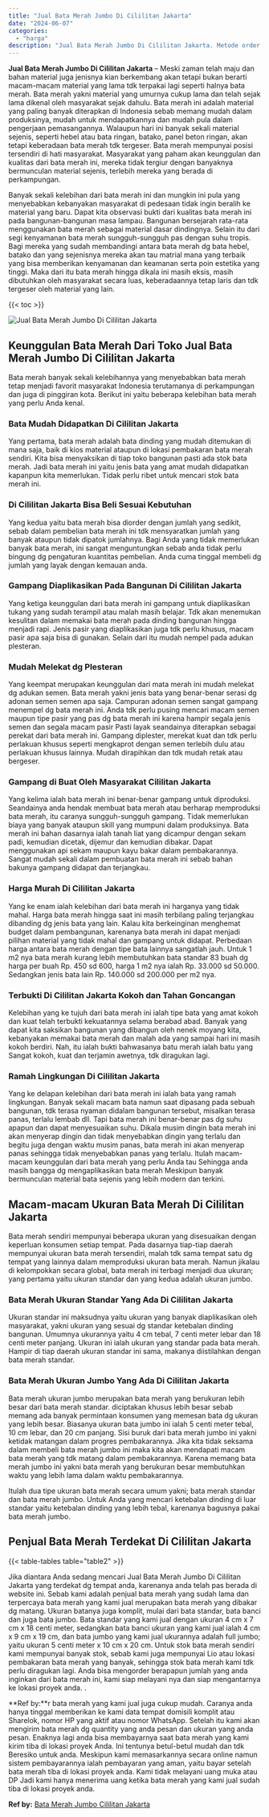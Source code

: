 ```yaml
---
title: "Jual Bata Merah Jumbo Di Cililitan Jakarta"
date: "2024-06-07"
categories: 
  - "harga"
description: "Jual Bata Merah Jumbo Di Cililitan Jakarta. Metode order bata merah yang kami jual juga cukup mudah. Caranya anda hanya tinggal memberikan ke kami data tempa..."
---
```


**Jual Bata Merah Jumbo Di Cililitan Jakarta** – Meski zaman telah maju dan bahan material juga jenisnya kian berkembang akan tetapi bukan berarti macam-macam material yang lama tdk terpakai lagi seperti halnya bata merah. Bata merah yakni material yang umurnya cukup lama dan telah sejak lama dikenal oleh masyarakat sejak dahulu. Bata merah ini adalah material yang paling banyak diterapkan di Indonesia sebab memang mudah dalam produksinya, mudah untuk mendapatkannya dan mudah pula dalam pengerjaan pemasangannya. Walaupun hari ini banyak sekali material sejenis, seperti hebel atau bata ringan, batako, panel beton ringan, akan tetapi keberadaan bata merah tdk tergeser. Bata merah mempunyai posisi tersendiri di hati masyarakat. Masyarakat yang paham akan keunggulan dan kualitas dari bata merah ini, mereka tidak tergiur dengan banyaknya bermunculan material sejenis, terlebih mereka yang berada di perkampungan.

Banyak sekali kelebihan dari bata merah ini dan mungkin ini pula yang menyebabkan kebanyakan masyarakat di pedesaan tidak ingin beralih ke material yang baru. Dapat kita observasi bukti dari kualitas bata merah ini pada bangunan-bangunan masa lampau. Bangunan bersejarah rata-rata menggunakan bata merah sebagai material dasar dindingnya. Selain itu dari segi kenyamanan bata merah sungguh-sungguh pas dengan suhu tropis. Bagi mereka yang sudah membandingi antara bata merah dg bata hebel, batako dan yang sejenisnya mereka akan tau matrial mana yang terbaik yang bisa memberikan kenyamanan dan keamanan serta poin estetika yang tinggi. Maka dari itu bata merah hingga dikala ini masih eksis, masih dibutuhkan oleh masyarakat secara luas, keberadaannya tetap laris dan tdk tergeser oleh material yang lain.

{{< toc >}}

![Jual Bata Merah Jumbo Di Cililitan Jakarta](/images/jual-bata-merah-30.png)

## Keunggulan Bata Merah Dari Toko Jual Bata Merah Jumbo Di Cililitan Jakarta

Bata merah banyak sekali kelebihannya yang menyebabkan bata merah tetap menjadi favorit masyarakat Indonesia terutamanya di perkampungan dan juga di pinggiran kota. Berikut ini yaitu beberapa kelebihan bata merah yang perlu Anda kenal.

### Bata Mudah Didapatkan Di Cililitan Jakarta

Yang pertama, bata merah adalah bata dinding yang mudah ditemukan di mana saja, baik di kios material ataupun di lokasi pembakaran bata merah sendiri. Kita bisa menyaksikan di tiap toko bangunan pasti ada stok bata merah. Jadi bata merah ini yaitu jenis bata yang amat mudah didapatkan kapanpun kita memerlukan. Tidak perlu ribet untuk mencari stok bata merah ini.

### Di Cililitan Jakarta Bisa Beli Sesuai Kebutuhan

Yang kedua yaitu bata merah bisa diorder dengan jumlah yang sedikit, sebab dalam pembelian bata merah ini tdk mensyaratkan jumlah yang banyak ataupun tidak dipatok jumlahnya. Bagi Anda yang tidak memerlukan banyak bata merah, ini sangat menguntungkan sebab anda tidak perlu bingung dg pengaturan kuantitas pembelian. Anda cuma tinggal membeli dg jumlah yang layak dengan kemauan anda.

### Gampang Diaplikasikan Pada Bangunan Di Cililitan Jakarta

Yang ketiga keunggulan dari bata merah ini gampang untuk diaplikasikan tukang yang sudah terampil atau malah masih belajar. Tdk akan menemukan kesulitan dalam memakai bata merah pada dinding bangunan hingga menjadi rapi. Jenis pasir yang diaplikasikan juga tdk perlu khusus, macam pasir apa saja bisa di gunakan. Selain dari itu mudah nempel pada adukan plesteran.

### Mudah Melekat dg Plesteran

Yang keempat merupakan keunggulan dari mata merah ini mudah melekat dg adukan semen. Bata merah yakni jenis bata yang benar-benar serasi dg adonan semen semen apa saja. Campuran adonan semen sangat gampang menempel dg bata merah ini. Anda tdk perlu pusing mencari macam semen maupun tipe pasir yang pas dg bata merah ini karena hampir segala jenis semen dan segala macam pasir Pasti layak seandainya diterapkan sebagai perekat dari bata merah ini. Gampang diplester, merekat kuat dan tdk perlu perlakuan khusus seperti mengkaprot dengan semen terlebih dulu atau perlakuan khusus lainnya. Mudah dirapihkan dan tdk mudah retak atau bergeser.

### Gampang di Buat Oleh Masyarakat Cililitan Jakarta

Yang kelima ialah bata merah ini benar-benar gampang untuk diproduksi. Seandainya anda hendak membuat bata merah atau berharap memproduksi bata merah, itu caranya sungguh-sungguh gampang. Tidak memerlukan biaya yang banyak ataupun skill yang mumpuni dalam produksinya. Bata merah ini bahan dasarnya ialah tanah liat yang dicampur dengan sekam padi, kemudian dicetak, dijemur dan kemudian dibakar. Dapat menggunakan api sekam maupun kayu bakar dalam pembakarannya. Sangat mudah sekali dalam pembuatan bata merah ini sebab bahan bakunya gampang didapat dan terjangkau.

### Harga Murah Di Cililitan Jakarta

Yang ke enam ialah kelebihan dari bata merah ini harganya yang tidak mahal. Harga bata merah hingga saat ini masih terbilang paling terjangkau dibanding dg jenis bata yang lain. Kalau kita berkeinginan menghemat budget dalam pembangunan, karenanya bata merah ini dapat menjadi pilihan material yang tidak mahal dan gampang untuk didapat. Perbedaan harga antara bata merah dengan tipe bata lainnya sangatlah jauh. Untuk 1 m2 nya bata merah kurang lebih membutuhkan bata standar 83 buah dg harga per buah Rp. 450 sd 600, harga 1 m2 nya ialah Rp. 33.000 sd 50.000. Sedangkan jenis bata lain Rp. 140.000 sd 200.000 per m2 nya.

### Terbukti Di Cililitan Jakarta Kokoh dan Tahan Goncangan

Kelebihan yang ke tujuh dari bata merah ini ialah tipe bata yang amat kokoh dan kuat telah terbukti kekuatannya selama berabad abad. Banyak yang dapat kita saksikan bangunan yang dibangun oleh nenek moyang kita, kebanyakan memakai bata merah dan malah ada yang sampai hari ini masih kokoh berdiri. Nah, itu ialah bukti bahwasanya batu merah ialah batu yang Sangat kokoh, kuat dan terjamin awetnya, tdk diragukan lagi.

### Ramah Lingkungan Di Cililitan Jakarta

Yang ke delapan kelebihan dari bata merah ini ialah bata yang ramah lingkungan. Banyak sekali macam bata namun saat dipasang pada sebuah bangunan, tdk terasa nyaman didalam bangunan tersebut, misalkan terasa panas, terlalu lembab dll. Tapi bata merah ini benar-benar pas dg suhu apapun dan dapat menyesuaikan suhu. Dikala musim dingin bata merah ini akan menyerap dingin dan tidak menyebabkan dingin yang terlalu dan begitu juga dengan waktu musim panas, bata merah ini akan menyerap panas sehingga tidak menyebabkan panas yang terlalu. Itulah macam-macam keunggulan dari bata merah yang perlu Anda tau Sehingga anda masih bangga dg mengaplikasikan bata merah Meskipun banyak bermunculan material bata sejenis yang lebih modern dan terkini.

## Macam-macam Ukuran Bata Merah Di Cililitan Jakarta

Bata merah sendiri mempunyai beberapa ukuran yang disesuaikan dengan keperluan konsumen setiap tempat. Pada dasarnya tiap-tiap daerah mempunyai ukuran bata merah tersendiri, malah tdk sama tempat satu dg tempat yang lainnya dalam memproduksi ukuran bata merah. Namun jikalau di kelompokkan secara global, bata merah ini terbagi menjadi dua ukuran; yang pertama yaitu ukuran standar dan yang kedua adalah ukuran jumbo.

### Bata Merah Ukuran Standar Yang Ada Di Cililitan Jakarta

Ukuran standar ini maksudnya yaitu ukuran yang banyak diaplikasikan oleh masyarakat, yakni ukuran yang sesuai dg standar ketebalan dinding bangunan. Umumnya ukurannya yaitu 4 cm tebal, 7 centi meter lebar dan 18 centi meter panjang. Ukuran ini ialah ukuran yang standar pada bata merah. Hampir di tiap daerah ukuran standar ini sama, makanya diistilahkan dengan bata merah standar.

### Bata Merah Ukuran Jumbo Yang Ada Di Cililitan Jakarta

Bata merah ukuran jumbo merupakan bata merah yang berukuran lebih besar dari bata merah standar. diciptakan khusus lebih besar sebab memang ada banyak permintaan konsumen yang memesan bata dg ukuran yang lebih besar. Biasanya ukuran bata jumbo ini ialah 5 centi meter tebal, 10 cm lebar, dan 20 cm panjang. Sisi buruk dari bata merah jumbo ini yakni ketidak matangan dalam progres pembakarannya. Jika kita tidak seksama dalam membeli bata merah jumbo ini maka kita akan mendapati macam bata merah yang tdk matang dalam pembakarannya. Karena memang bata merah jumbo ini yakni bata merah yang berukuran besar membutuhkan waktu yang lebih lama dalam waktu pembakarannya.

Itulah dua tipe ukuran bata merah secara umum yakni; bata merah standar dan bata merah jumbo. Untuk Anda yang mencari ketebalan dinding di luar standar yaitu ketebalan dinding yang lebih tebal, karenanya bagusnya pakai bata merah jumbo.

## Penjual Bata Merah Terdekat Di Cililitan Jakarta

{{< table-tables table="table2" >}}

Jika diantara Anda sedang mencari Jual Bata Merah Jumbo Di Cililitan Jakarta yang terdekat dg tempat anda, karenanya anda telah pas berada di website ini. Sebab kami adalah penjual bata merah yang sudah lama dan terpercaya bata merah yang kami jual merupakan bata merah yang dibakar dg matang. Ukuran batanya juga komplit, mulai dari bata standar, bata banci dan juga bata jumbo. Bata standar yang kami jual dengan ukuran 4 cm x 7 cm x 18 centi meter, sedangkan bata banci ukuran yang kami jual ialah 4 cm x 9 cm x 19 cm, dan bata jumbo yang kami jual ukurannya adalah full jumbo; yaitu ukuran 5 centi meter x 10 cm x 20 cm. Untuk stok bata merah sendiri kami mempunyai banyak stok, sebab kami juga mempunyai Lio atau lokasi pembakaran bata merah yang banyak, sehingga stok bata merah kami tdk perlu diragukan lagi. Anda bisa mengorder berapapun jumlah yang anda inginkan dari bata merah ini, kami siap melayani nya dan siap mengantarnya ke lokasi proyek anda.
.

**Ref by:**r bata merah yang kami jual juga cukup mudah. Caranya anda hanya tinggal memberikan ke kami data tempat domisili komplit atau Sharelok, nomor HP yang aktif atau nomor WhatsApp. Setelah itu kami akan mengirim bata merah dg quantity yang anda pesan dan ukuran yang anda pesan. Enaknya lagi anda bisa membayarnya saat bata merah yang kami kirim tiba di lokasi proyek Anda. Ini tentunya betul-betul mudah dan tdk Beresiko untuk anda. Meskipun kami memasarkannya secara online namun sistem pembayarannya ialah pembayaran yang aman, yaitu bayar setelah bata merah tiba di lokasi proyek anda. Kami tidak melayani uang muka atau DP Jadi kami hanya menerima uang ketika bata merah yang kami jual sudah tiba di lokasi proyek anda.

**Ref by:** [Bata Merah Jumbo Cililitan Jakarta](https://id.wikipedia.org/wiki/Bata)
